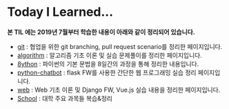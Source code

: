 # Today I Learned...

**본 TIL 에는 2019년 7월부터 학습한 내용이 아래와 같이 정리되어 있습니다.**



- [git](./git) : 협업을 위한 git branching, pull request scenario를 정리한 페이지입니다.
- [algorithm](./algorithm) : 알고리즘 기초 이론 및 실습 문제풀이를 정리한 페이지입니다.
- [8ython](./8ython/) : 파이썬의 기본 문법을 8일간의 과정을 통해 정리한 내용입니다.
- [python-chatbot](./python-chatbot) : flask FW를 사용한 간단한 웹 프로그래밍 실습 정리 페이지입니다.
- [web](./web) : Web 기초 이론 및 Django FW, Vue.js 실습 내용을 정리한 페이지입니다.
- [School](./School) : 대학 주요 과목들 복습&정리


